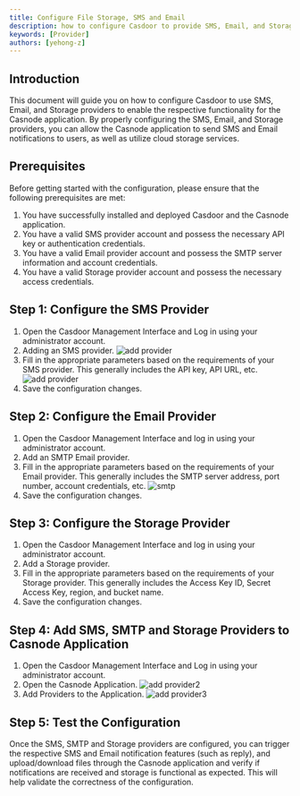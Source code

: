 ```yaml
---
title: Configure File Storage, SMS and Email
description: how to configure Casdoor to provide SMS, Email, and Storage functionality for the Casnode application
keywords: [Provider]
authors: [yehong-z]
---
```


## Introduction

This document will guide you on how to configure Casdoor to use SMS, Email, and Storage providers to enable the respective functionality for the Casnode application.
By properly configuring the SMS, Email, and Storage providers,
you can allow the Casnode application to send SMS and Email notifications to users, as well as utilize cloud storage services.

## Prerequisites

Before getting started with the configuration,
please ensure that the following prerequisites are met:

1. You have successfully installed and deployed Casdoor and the Casnode application.
2. You have a valid SMS provider account and possess the necessary API key or authentication credentials.
3. You have a valid Email provider account and possess the SMTP server information and account credentials.
4. You have a valid Storage provider account and possess the necessary access credentials.

## Step 1: Configure the SMS Provider

1. Open the Casdoor Management Interface and Log in using your administrator account.
2. Adding an SMS provider.
   ![add provider](/img/provider/addprovider.png)
3. Fill in the appropriate parameters based on the requirements of your SMS provider. This generally includes the API key, API URL, etc.
   ![add provider](/img/provider/config_sms.png)
4. Save the configuration changes.

## Step 2: Configure the Email Provider

1. Open the Casdoor Management Interface and log in using your administrator account.
2. Add an SMTP Email provider.
3. Fill in the appropriate parameters based on the requirements of your Email provider. This generally includes the SMTP server address, port number, account credentials, etc.
   ![smtp](/img/provider/smtp.png)
4. Save the configuration changes.

## Step 3: Configure the Storage Provider

1. Open the Casdoor Management Interface and log in using your administrator account.
2. Add a Storage provider.
3. Fill in the appropriate parameters based on the requirements of your Storage provider. This generally includes the Access Key ID, Secret Access Key, region, and bucket name.
4. Save the configuration changes.

## Step 4: Add SMS, SMTP and Storage Providers to Casnode Application

1. Open the Casdoor Management Interface and Log in using your administrator account.
2. Open the Casnode Application.
   ![add provider2](/img/provider/addprovider2.png)
3. Add Providers to the Application.
   ![add provider3](/img/provider/addprovider3.png)

## Step 5: Test the Configuration

Once the SMS, SMTP and Storage providers are configured,
you can trigger the respective SMS and Email notification features (such as reply), and upload/download files
through the Casnode application and verify if notifications are received and storage is functional as expected.
This will help validate the correctness of the configuration.
